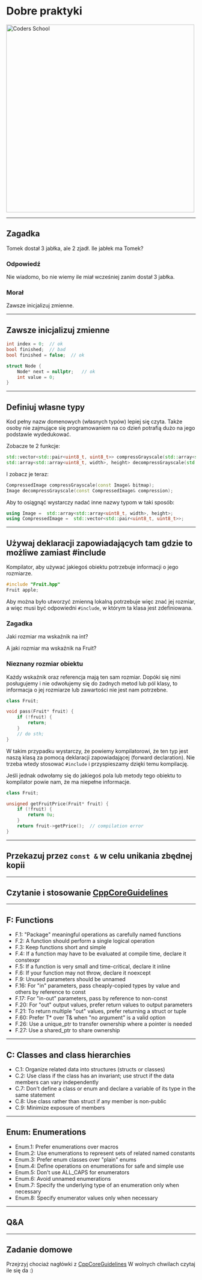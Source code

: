<!-- .slide: data-background="#111111" -->

# Dobre praktyki

<a href="https://coders.school">
    <img width="500" data-src="../coders_school_logo.png" alt="Coders School" class="plain">
</a>

___

## Zagadka

Tomek dostał 3 jabłka, ale 2 zjadł. Ile jabłek ma Tomek?

### Odpowiedź

Nie wiadomo, bo nie wiemy ile miał wcześniej zanim dostał 3 jabłka.

### Morał

Zawsze inicjalizuj zmienne.

___

## Zawsze inicjalizuj zmienne

```cpp
int index = 0;  // ok
bool finished;  // bad
bool finished = false;  // ok

struct Node {
    Node* next = nullptr;   // ok
    int value = 0;
}
```

___

## Definiuj własne typy

Kod pełny nazw domenowych (własnych typów) lepiej się czyta. Także osoby nie zajmujące się programowaniem na co dzień potrafią dużo na jego podstawie wydedukować.

Zobacze te 2 funkcje:

```cpp
std::vector<std::pair<uint8_t, uint8_t>> compressGrayscale(std::array<std::array<uint8_t, width>, height>&);
std::array<std::array<uint8_t, width>, height> decompressGrayscale(std::vector<std::pair<uint8_t, uint8_t>>&);
```

I zobacz je teraz:

```cpp
CompressedImage compressGrayscale(const Image& bitmap);
Image decompressGrayscale(const CompressedImage& compression);
```

Aby to osiągnąć wystarczy nadać inne nazwy typom w taki sposób:

```cpp
using Image =  std::array<std::array<uint8_t, width>, height>;
using CompressedImage =  std::vector<std::pair<uint8_t, uint8_t>>;
```

___

## Używaj deklaracji zapowiadających tam gdzie to możliwe zamiast #include

Kompilator, aby używać jakiegoś obiektu potrzebuje informacji o jego rozmiarze.

```cpp
#include "Fruit.hpp"
Fruit apple;
```

Aby można było utworzyć zmienną lokalną potrzebuje więc znać jej rozmiar, a więc musi być odpowiedni `#include`, w którym ta klasa jest zdefiniowana.

### Zagadka

Jaki rozmiar ma wskaźnik na int?

A jaki rozmiar ma wskaźnik na Fruit?

### Nieznany rozmiar obiektu

Każdy wskaźnik oraz referencja mają ten sam rozmiar. Dopóki się nimi posługujemy i nie odwołujemy się do żadnych metod lub pól klasy, to informacja o jej rozmiarze lub zawartości nie jest nam potrzebne.

```cpp
class Fruit;

void pass(Fruit* fruit) {
    if (!fruit) {
        return;
    }
    // do sth;
}
```

W takim przypadku wystarczy, że powiemy kompilatorowi, że ten typ jest naszą klasą za pomocą deklaracji zapowiadającej (forward declaration). Nie trzeba wtedy stosować `#include` i przyspieszamy dzięki temu kompilację.

Jeśli jednak odwołamy się do jakiegoś pola lub metody tego obiektu to kompilator powie nam, że ma niepełne informacje.

```cpp
class Fruit;

unsigned getFruitPrice(Fruit* fruit) {
    if (!fruit) {
        return 0u;
    }
    return fruit->getPrice();  // compilation error
}
```

___

## Przekazuj przez `const &` w celu unikania zbędnej kopii

___

## Czytanie i stosowanie [CppCoreGuidelines](https://github.com/isocpp/CppCoreGuidelines/blob/master/CppCoreGuidelines.md)

___

## F: Functions

* F.1: "Package" meaningful operations as carefully named functions
* F.2: A function should perform a single logical operation
* F.3: Keep functions short and simple
* F.4: If a function may have to be evaluated at compile time, declare it constexpr
* F.5: If a function is very small and time-critical, declare it inline
* F.6: If your function may not throw, declare it noexcept
* F.9: Unused parameters should be unnamed
* F.16: For "in" parameters, pass cheaply-copied types by value and others by reference to const
* F.17: For "in-out" parameters, pass by reference to non-const
* F.20: For "out" output values, prefer return values to output parameters
* F.21: To return multiple "out" values, prefer returning a struct or tuple
* F.60: Prefer T* over T& when "no argument" is a valid option
* F.26: Use a unique_ptr<T> to transfer ownership where a pointer is needed
* F.27: Use a shared_ptr<T> to share ownership

___

## C: Classes and class hierarchies

* C.1: Organize related data into structures (structs or classes)
* C.2: Use class if the class has an invariant; use struct if the data members can vary independently
* C.7: Don't define a class or enum and declare a variable of its type in the same statement
* C.8: Use class rather than struct if any member is non-public
* C.9: Minimize exposure of members

___

## Enum: Enumerations

* Enum.1: Prefer enumerations over macros
* Enum.2: Use enumerations to represent sets of related named constants
* Enum.3: Prefer enum classes over "plain" enums
* Enum.4: Define operations on enumerations for safe and simple use
* Enum.5: Don't use ALL_CAPS for enumerators
* Enum.6: Avoid unnamed enumerations
* Enum.7: Specify the underlying type of an enumeration only when necessary
* Enum.8: Specify enumerator values only when necessary

___

## Q&A

___

## Zadanie domowe

Przejrzyj chociaż nagłówki z [CppCoreGuidelines](https://github.com/isocpp/CppCoreGuidelines/blob/master/CppCoreGuidelines.md)
W wolnych chwilach czytaj ile się da :)
